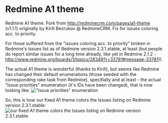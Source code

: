 Redmine A1 theme
================

Redmine A1 theme. Fork from http://redminecrm.com/pages/a1-theme (v1.1.1) originally by Kirill Bezrukov @ RedmineCRM. Fix for issues coloring acc. to priority.

For those suffered from the "issues coloring acc. to priority" broken in Redmine's Issues list as of Redmine version 2.3.1.stable, at least (but people do report similar issues for a long time already, like yet in Redmine 2.1.2 - http://www.redmine.org/boards/1/topics/28349?r=33781#message-33781)).

The actual A1 theme is wonderful (thanks to Kirill), but seems like Redmine has changed their default enumerations (those seeded with the corresponding rake task from Redmine), specifially and at least - the actual "Issue priorities" enumeration (it's IDs have been changed), that is now looking like:
!["Issue priorities" enumeration](https://www.evernote.com/shard/s208/sh/3528c973-9ec6-4eef-83ce-c24a4a334257/1793e56c6d33bf6df008a1e2a600a99f/res/25b4de28-1c3c-4f40-841f-8fb37450a651/skitch.jpg)

So, this is how our fixed A1 theme colors the Issues listing on Redmine version 2.3.1.stable:
![our fixed A1 theme colors the Issues listing on Redmine version 2.3.1.stable](https://www.evernote.com/shard/s208/sh/103cf119-831e-46c7-9d1c-0b6f4f426fa9/cdac76a234e870f8417130eb36f4d543/res/39895e2c-89d3-4b58-8696-5c0a26c7e0f2/skitch.jpg)
